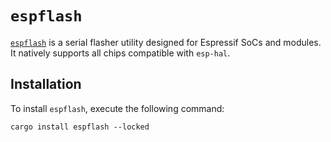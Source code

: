 # `espflash`

[`espflash`][espflash] is a serial flasher utility  designed for Espressif SoCs and modules. It natively supports all chips compatible with `esp-hal`.

[espflash]: https://github.com/esp-rs/espflash

## Installation

To install `espflash`, execute the following command:

```shell
cargo install espflash --locked
```
